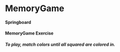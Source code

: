 # MemoryGame

#### Springboard
#### MemoryGame Exercise


##### To play, match colors until all squared are colored in.
